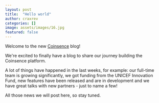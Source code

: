 ```yaml
---
layout: post
title:  "Hello world"
author: craxrev
categories: []
image: assets/images/16.jpg
featured: false
---
```


Welcome to the new [Coinsence](http://coinsence.org/) blog! 

We're excited to finally have a blog to share our journey building the Coinsence platform. 

A lot of things have happened in the last weeks, for example: our full-time team is growing significantly, 
we got funding from the UNICEF Innovation Fund, new features have been released and are in development 
and we have great talks with new partners - just to name a few! 

All those news we will post here, so stay tuned.
